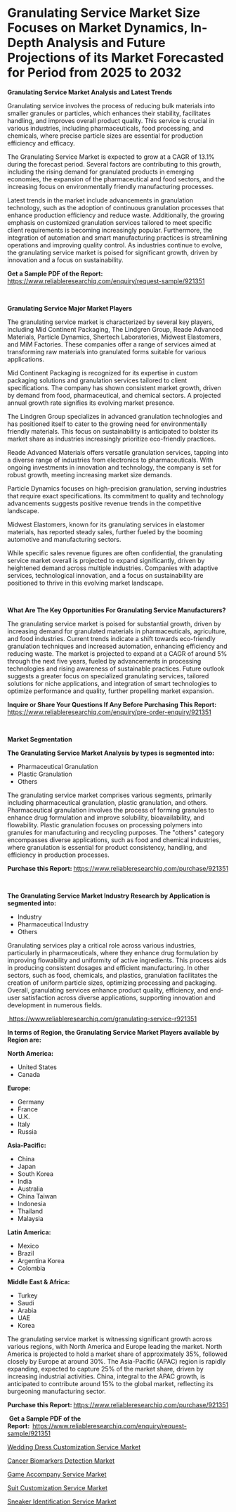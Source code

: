 <p><h1>Granulating Service Market Size Focuses on Market Dynamics, In-Depth Analysis and Future Projections of its Market Forecasted for Period from 2025 to 2032</h1></p><p><strong>Granulating Service Market Analysis and Latest Trends</strong></p>
<p><p>Granulating service involves the process of reducing bulk materials into smaller granules or particles, which enhances their stability, facilitates handling, and improves overall product quality. This service is crucial in various industries, including pharmaceuticals, food processing, and chemicals, where precise particle sizes are essential for production efficiency and efficacy. </p><p>The Granulating Service Market is expected to grow at a CAGR of 13.1% during the forecast period. Several factors are contributing to this growth, including the rising demand for granulated products in emerging economies, the expansion of the pharmaceutical and food sectors, and the increasing focus on environmentally friendly manufacturing processes. </p><p>Latest trends in the market include advancements in granulation technology, such as the adoption of continuous granulation processes that enhance production efficiency and reduce waste. Additionally, the growing emphasis on customized granulation services tailored to meet specific client requirements is becoming increasingly popular. Furthermore, the integration of automation and smart manufacturing practices is streamlining operations and improving quality control. As industries continue to evolve, the granulating service market is poised for significant growth, driven by innovation and a focus on sustainability.</p></p>
<p><strong>Get a Sample PDF of the Report:&nbsp;</strong> <a href="https://www.reliableresearchiq.com/enquiry/request-sample/921351?utm_campaign=1159&utm_medium=2&utm_source=Github&utm_content=ia&utm_term=07032025&utm_id=granulating-service">https://www.reliableresearchiq.com/enquiry/request-sample/921351</a></p>
<p>&nbsp;</p>
<p><strong>Granulating Service Major Market Players</strong></p>
<p><p>The granulating service market is characterized by several key players, including Mid Continent Packaging, The Lindgren Group, Reade Advanced Materials, Particle Dynamics, Shertech Laboratories, Midwest Elastomers, and MiM Factories. These companies offer a range of services aimed at transforming raw materials into granulated forms suitable for various applications.</p><p>Mid Continent Packaging is recognized for its expertise in custom packaging solutions and granulation services tailored to client specifications. The company has shown consistent market growth, driven by demand from food, pharmaceutical, and chemical sectors. A projected annual growth rate signifies its evolving market presence.</p><p>The Lindgren Group specializes in advanced granulation technologies and has positioned itself to cater to the growing need for environmentally friendly materials. This focus on sustainability is anticipated to bolster its market share as industries increasingly prioritize eco-friendly practices.</p><p>Reade Advanced Materials offers versatile granulation services, tapping into a diverse range of industries from electronics to pharmaceuticals. With ongoing investments in innovation and technology, the company is set for robust growth, meeting increasing market size demands.</p><p>Particle Dynamics focuses on high-precision granulation, serving industries that require exact specifications. Its commitment to quality and technology advancements suggests positive revenue trends in the competitive landscape.</p><p>Midwest Elastomers, known for its granulating services in elastomer materials, has reported steady sales, further fueled by the booming automotive and manufacturing sectors.</p><p>While specific sales revenue figures are often confidential, the granulating service market overall is projected to expand significantly, driven by heightened demand across multiple industries. Companies with adaptive services, technological innovation, and a focus on sustainability are positioned to thrive in this evolving market landscape.</p></p>
<p>&nbsp;</p>
<p><strong>What Are The Key Opportunities For Granulating Service Manufacturers?</strong></p>
<p><p>The granulating service market is poised for substantial growth, driven by increasing demand for granulated materials in pharmaceuticals, agriculture, and food industries. Current trends indicate a shift towards eco-friendly granulation techniques and increased automation, enhancing efficiency and reducing waste. The market is projected to expand at a CAGR of around 5% through the next five years, fueled by advancements in processing technologies and rising awareness of sustainable practices. Future outlook suggests a greater focus on specialized granulating services, tailored solutions for niche applications, and integration of smart technologies to optimize performance and quality, further propelling market expansion.</p></p>
<p><strong>Inquire or Share Your Questions If Any Before Purchasing This Report:</strong> <a href="https://www.reliableresearchiq.com/enquiry/pre-order-enquiry/921351?utm_campaign=1159&utm_medium=2&utm_source=Github&utm_content=ia&utm_term=07032025&utm_id=granulating-service">https://www.reliableresearchiq.com/enquiry/pre-order-enquiry/921351</a></p>
<p>&nbsp;</p>
<p><strong>Market Segmentation</strong></p>
<p><strong>The Granulating Service Market Analysis by types is segmented into:</strong></p>
<p><ul><li>Pharmaceutical Granulation</li><li>Plastic Granulation</li><li>Others</li></ul></p>
<p><p>The granulating service market comprises various segments, primarily including pharmaceutical granulation, plastic granulation, and others. Pharmaceutical granulation involves the process of forming granules to enhance drug formulation and improve solubility, bioavailability, and flowability. Plastic granulation focuses on processing polymers into granules for manufacturing and recycling purposes. The "others" category encompasses diverse applications, such as food and chemical industries, where granulation is essential for product consistency, handling, and efficiency in production processes.</p></p>
<p><strong>Purchase this Report:&nbsp;</strong><a href="https://www.reliableresearchiq.com/purchase/921351?utm_campaign=1159&utm_medium=2&utm_source=Github&utm_content=ia&utm_term=07032025&utm_id=granulating-service">https://www.reliableresearchiq.com/purchase/921351</a></p>
<p>&nbsp;</p>
<p><strong>The Granulating Service Market Industry Research by Application is segmented into:</strong></p>
<p><ul><li>Industry</li><li>Pharmaceutical Industry</li><li>Others</li></ul></p>
<p><p>Granulating services play a critical role across various industries, particularly in pharmaceuticals, where they enhance drug formulation by improving flowability and uniformity of active ingredients. This process aids in producing consistent dosages and efficient manufacturing. In other sectors, such as food, chemicals, and plastics, granulation facilitates the creation of uniform particle sizes, optimizing processing and packaging. Overall, granulating services enhance product quality, efficiency, and end-user satisfaction across diverse applications, supporting innovation and development in numerous fields.</p></p>
<p><a href="https://www.reliableresearchiq.com/granulating-service-r921351?utm_campaign=1159&utm_medium=2&utm_source=Github&utm_content=ia&utm_term=07032025&utm_id=granulating-service">&nbsp;https://www.reliableresearchiq.com/granulating-service-r921351</a></p>
<p><strong>In terms of Region, the Granulating Service Market Players available by Region are:</strong></p>
<p>
    <p> <strong> North America: </strong>
        <ul>
            <li>United States</li>
            <li>Canada</li>
        </ul>
        </p> 
    <p> <strong> Europe: </strong>
        <ul>
            <li>Germany</li>
            <li>France</li>
            <li>U.K.</li>
            <li>Italy</li>
            <li>Russia</li>
        </ul>
        </p> 
    <p> <strong> Asia-Pacific: </strong>
        <ul>
            <li>China</li>
            <li>Japan</li>
            <li>South Korea</li>
            <li>India</li>
            <li>Australia</li>
            <li>China Taiwan</li>
            <li>Indonesia</li>
            <li>Thailand</li>
            <li>Malaysia</li>
        </ul>
        </p> 
    <p> <strong> Latin America: </strong>
        <ul>
            <li>Mexico</li>
            <li>Brazil</li>
            <li>Argentina Korea</li>
            <li>Colombia</li>
        </ul>
        </p> 
    <p> <strong> Middle East & Africa: </strong>
        <ul>
            <li>Turkey</li>
            <li>Saudi</li>
            <li>Arabia</li>
            <li>UAE</li>
            <li>Korea</li>
        </ul>
    </p>
    </p>
<p><p>The granulating service market is witnessing significant growth across various regions, with North America and Europe leading the market. North America is projected to hold a market share of approximately 35%, followed closely by Europe at around 30%. The Asia-Pacific (APAC) region is rapidly expanding, expected to capture 25% of the market share, driven by increasing industrial activities. China, integral to the APAC growth, is anticipated to contribute around 15% to the global market, reflecting its burgeoning manufacturing sector.</p></p>
<p><strong>Purchase this Report: </strong><a href="https://www.reliableresearchiq.com/purchase/921351?utm_campaign=1159&utm_medium=2&utm_source=Github&utm_content=ia&utm_term=07032025&utm_id=granulating-service">https://www.reliableresearchiq.com/purchase/921351</a></p>
<p>&nbsp;<strong>Get a Sample PDF of the Report:&nbsp;&nbsp;</strong><a href="https://www.reliableresearchiq.com/enquiry/request-sample/921351?utm_campaign=1159&utm_medium=2&utm_source=Github&utm_content=ia&utm_term=07032025&utm_id=granulating-service">https://www.reliableresearchiq.com/enquiry/request-sample/921351</a></p>
<p><strong></strong></p>
<p><p><a href="https://github.com/sivyerloucks/Market-Research-Report-List-1/blob/main/wedding-dress-customization-service-market.md?utm_campaign=1159&utm_medium=2&utm_source=Github&utm_content=ia&utm_term=07032025&utm_id=granulating-service">Wedding Dress Customization Service Market</a></p><p><a href="https://github.com/tamerlgwilt/Market-Research-Report-List-1/blob/main/cancer-biomarkers-detection-market.md?utm_campaign=1159&utm_medium=2&utm_source=Github&utm_content=ia&utm_term=07032025&utm_id=granulating-service">Cancer Biomarkers Detection Market</a></p><p><a href="https://github.com/edderkoliso1/Market-Research-Report-List-1/blob/main/game-accompany-service-market.md?utm_campaign=1159&utm_medium=2&utm_source=Github&utm_content=ia&utm_term=07032025&utm_id=granulating-service">Game Accompany Service Market</a></p><p><a href="https://github.com/rwanjamiul/Market-Research-Report-List-1/blob/main/suit-customization-service-market.md?utm_campaign=1159&utm_medium=2&utm_source=Github&utm_content=ia&utm_term=07032025&utm_id=granulating-service">Suit Customization Service Market</a></p><p><a href="https://github.com/gorbaicodaro/Market-Research-Report-List-1/blob/main/sneaker-identification-service-market.md?utm_campaign=1159&utm_medium=2&utm_source=Github&utm_content=ia&utm_term=07032025&utm_id=granulating-service">Sneaker Identification Service Market</a></p></p>